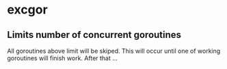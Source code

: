 # excgor
Limits number of concurrent goroutines
--

All goroutines above limit will be skiped. This will occur until one of working goroutines will finish work. After that ...